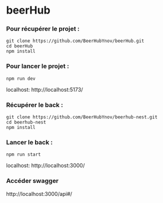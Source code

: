 # beerHub


### Pour récupérer le projet : 

```
git clone https://github.com/BeerHubYnov/beerHub.git
cd beerHub 
npm install 
```

### Pour lancer le projet : 
 ```
 npm run dev
 ````

localhost: http://localhost:5173/


### Récupérer le back :

```
git clone https://github.com/BeerHubYnov/beerhub-nest.git
cd beerhub-nest 
npm install 
```

### Lancer le back : 

````
npm run start 
````
localhost: http://localhost:3000/

### Accéder swagger 

http://localhost:3000/api#/


